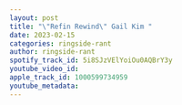 ```yaml
---
layout: post
title: "\"Refin Rewind\" Gail Kim "
date: 2023-02-15
categories: ringside-rant
author: ringside-rant
spotify_track_id: 5i8SJzVElYoiOu0AQBrY3y
youtube_video_id: 
apple_track_id: 1000599734959
youtube_metadata: 
---
```


